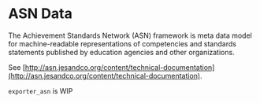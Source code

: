 ASN Data
========

The Achievement Standards Network (ASN) framework is meta data model for 
machine-readable representations of competencies and standards statements published
by education agencies and other organizations.

See [http://asn.jesandco.org/content/technical-documentation](http://asn.jesandco.org/content/technical-documentation).


`exporter_asn` is WIP


